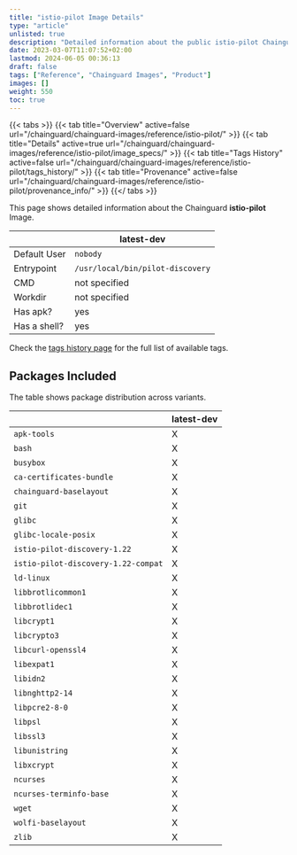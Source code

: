 ```yaml
---
title: "istio-pilot Image Details"
type: "article"
unlisted: true
description: "Detailed information about the public istio-pilot Chainguard Image."
date: 2023-03-07T11:07:52+02:00
lastmod: 2024-06-05 00:36:13
draft: false
tags: ["Reference", "Chainguard Images", "Product"]
images: []
weight: 550
toc: true
---
```


{{< tabs >}}
{{< tab title="Overview" active=false url="/chainguard/chainguard-images/reference/istio-pilot/" >}}
{{< tab title="Details" active=true url="/chainguard/chainguard-images/reference/istio-pilot/image_specs/" >}}
{{< tab title="Tags History" active=false url="/chainguard/chainguard-images/reference/istio-pilot/tags_history/" >}}
{{< tab title="Provenance" active=false url="/chainguard/chainguard-images/reference/istio-pilot/provenance_info/" >}}
{{</ tabs >}}

This page shows detailed information about the Chainguard **istio-pilot** Image.

|              | latest-dev                       |
|--------------|----------------------------------|
| Default User | `nobody`                         |
| Entrypoint   | `/usr/local/bin/pilot-discovery` |
| CMD          | not specified                    |
| Workdir      | not specified                    |
| Has apk?     | yes                              |
| Has a shell? | yes                              |

Check the [tags history page](/chainguard/chainguard-images/reference/istio-pilot/tags_history/) for the full list of available tags.

## Packages Included
The table shows package distribution across variants.

|                                     | latest-dev |
|-------------------------------------|------------|
| `apk-tools`                         | X          |
| `bash`                              | X          |
| `busybox`                           | X          |
| `ca-certificates-bundle`            | X          |
| `chainguard-baselayout`             | X          |
| `git`                               | X          |
| `glibc`                             | X          |
| `glibc-locale-posix`                | X          |
| `istio-pilot-discovery-1.22`        | X          |
| `istio-pilot-discovery-1.22-compat` | X          |
| `ld-linux`                          | X          |
| `libbrotlicommon1`                  | X          |
| `libbrotlidec1`                     | X          |
| `libcrypt1`                         | X          |
| `libcrypto3`                        | X          |
| `libcurl-openssl4`                  | X          |
| `libexpat1`                         | X          |
| `libidn2`                           | X          |
| `libnghttp2-14`                     | X          |
| `libpcre2-8-0`                      | X          |
| `libpsl`                            | X          |
| `libssl3`                           | X          |
| `libunistring`                      | X          |
| `libxcrypt`                         | X          |
| `ncurses`                           | X          |
| `ncurses-terminfo-base`             | X          |
| `wget`                              | X          |
| `wolfi-baselayout`                  | X          |
| `zlib`                              | X          |

